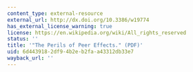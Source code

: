 ```yaml
---
content_type: external-resource
external_url: http://dx.doi.org/10.3386/w19774
has_external_license_warning: true
license: https://en.wikipedia.org/wiki/All_rights_reserved
status: ''
title: '"The Perils of Peer Effects." (PDF)'
uid: 6d443918-2df9-4b2e-b2fa-a43312db33e7
wayback_url: ''
---
```

